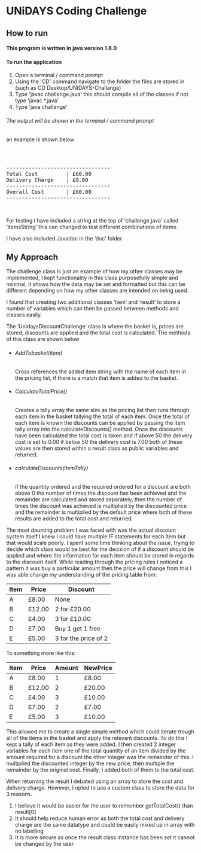 # UNiDAYS Coding Challenge

## How to run

#### This program is written in java version 1.8.0

#### To run the application
1. Open a terminal / command prompt
2. Using the 'CD' command navigate to the folder the files are stored in (such as CD Desktop/UNIDAYS-Challange)
3. Type 'javac challenge.java' this should compile all of the classes if not type 'javac \*.java'
4. Type 'java challenge'




###### The output will be shown in the terminal / command prompt
an example is shown below

<pre> <p>
---------------------------------
Total Cost         | £60.00
Delivery Charge    | £0.00
---------------------------------
Overall Cost       | £60.00
---------------------------------
</p> </pre>

For testing I have included a string at the top of ‘challenge.java’ called ‘itemsString’ this can changed to test different combinations of items.

I have also included Javadoc in the ‘doc’ folder

## My Approach

The challenge class is just an example of how my other classes may be implemented, I kept functionality in this class purposefully simple and minimal, it shows how the data may be set and formatted but this can be different depending on how my other classes are intended on being used.

I found that creating two additional classes ‘item’ and ‘result’ to store a number of variables which can then be passed between methods and classes easily.

The ‘UnidaysDiscountChallenge’ class is where the basket is, prices are stored, discounts are applied and the total cost is calculated. The methods of this class are shown below

- ###### AddTobasket(item)
  Cross references the added item string with the name of each item in the pricing list, 	if there is a match that item is added to the basket.

- ###### CalculateTotalPrice()
  Creates a tally array the same size as the pricing list then runs through each item in the basket tallying the total of each item.  Once the total of each item is known the discounts can be applied by passing the item tally array into the calculateDiscounts() method. Once the discounts have been calculated the total cost is taken and if above 50 the delivery cost is set to 0.00 if below 50 the delivery cost is 7.00 both of these values are then stored within a result class as public variables and returned.

- ###### calculateDiscounts(itemTally)
  if the quantity ordered and the required ordered for a discount are both above 0 the number of times the discount has been achieved and the remainder are calculated and stored separately, then the number of times the discount was achieved is multiplied by the discounted price and the remainder is multiplied by the default price where both of these results are added to the total cost and returned.


The most daunting problem I was faced with was the actual discount system itself I knew I could have multiple IF statements for each item but that would scale poorly. I spent some time thinking about the issue, trying to decide which class would be best for the decision of if a discount should be applied and where the information for each item should be stored in regards to the discount itself. While reading through the pricing rules I noticed a pattern it was buy a particular amount then the price will change from this I was able change my understanding of the pricing table from:

Item |	Price	 | Discount
---|---|---
A	 | £8.00	| None
B	 | £12.00	| 2 for £20.00
C	 | £4.00	| 3 for £10.00
D	 | £7.00	| Buy 1 get 1 free
E	 | £5.00	| 3 for the price of 2

To something more like this:

Item|	Price|	Amount|	NewPrice
---|---|---|---
A	|£8.00 	 |1	 |£8.00
B	|£12.00  |2	 |£20.00
C	|£4.00 	 |3	 |£10.00
D	|£7.00 	 |2	 |£7.00
E	|£5.00 	 |3	 |£10.00

This allowed me to create a single simple method which could iterate trough all of the items in the basket and apply the relevant discounts. To do this I kept a tally of each item as they were added. I then created 2 integer variables for each item one of the total quantity of an item divided by the amount required for a discount the other integer was the remainder of this. I multiplied the discounted integer by the new price, then multiple the remainder by the original cost. Finally, I added both of them to the total cost.

When returning the result I debated using an array to store the cost and delivery charge. However, I opted to use a custom class to store the data for 3 reasons.
1.	I believe it would be easier for the user to remember getTotalCost() than result[0]
2.	It should help reduce human error as both the total cost and delivery charge are the same datatype and could be easily mixed up in array with no labelling
3.	It is more secure as once the result class instance has been set it cannot be changed by the user
